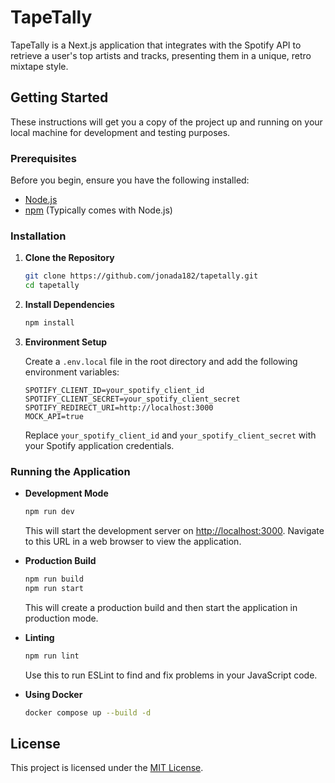 # TapeTally

TapeTally is a Next.js application that integrates with the Spotify API to retrieve a user's top artists and tracks, presenting them in a unique, retro mixtape style.

## Getting Started

These instructions will get you a copy of the project up and running on your local machine for development and testing purposes.

### Prerequisites

Before you begin, ensure you have the following installed:

-   [Node.js](https://nodejs.org/)
-   [npm](https://www.npmjs.com/) (Typically comes with Node.js)

### Installation

1. **Clone the Repository**

    ```bash
    git clone https://github.com/jonada182/tapetally.git
    cd tapetally
    ```

2. **Install Dependencies**

    ```bash
    npm install
    ```

3. **Environment Setup**

    Create a `.env.local` file in the root directory and add the following environment variables:

    ```
    SPOTIFY_CLIENT_ID=your_spotify_client_id
    SPOTIFY_CLIENT_SECRET=your_spotify_client_secret
    SPOTIFY_REDIRECT_URI=http://localhost:3000
    MOCK_API=true
    ```

    Replace `your_spotify_client_id` and `your_spotify_client_secret` with your Spotify application credentials.

### Running the Application

-   **Development Mode**

    ```bash
    npm run dev
    ```

    This will start the development server on [http://localhost:3000](http://localhost:3000). Navigate to this URL in a web browser to view the application.

-   **Production Build**

    ```bash
    npm run build
    npm run start
    ```

    This will create a production build and then start the application in production mode.

-   **Linting**

    ```bash
    npm run lint
    ```

    Use this to run ESLint to find and fix problems in your JavaScript code.

-   **Using Docker**

    ```bash
    docker compose up --build -d
    ```

## License

This project is licensed under the [MIT License](LICENSE.md).
